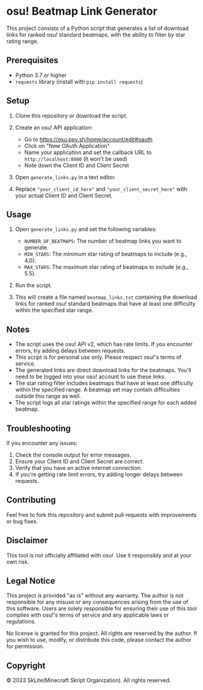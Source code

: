 # osu! Beatmap Link Generator

This project consists of a Python script that generates a list of download links for ranked osu! standard beatmaps, with the ability to filter by star rating range.

## Prerequisites

- Python 3.7 or higher
- `requests` library (install with `pip install requests`)

## Setup

1. Clone this repository or download the script.
2. Create an osu! API application:
   - Go to https://osu.ppy.sh/home/account/edit#oauth
   - Click on "New OAuth Application"
   - Name your application and set the callback URL to `http://localhost:8080` (it won't be used)
   - Note down the Client ID and Client Secret

3. Open `generate_links.py` in a text editor.
4. Replace `"your_client_id_here"` and `"your_client_secret_here"` with your actual Client ID and Client Secret.

## Usage

1. Open `generate_links.py` and set the following variables:
   - `NUMBER_OF_BEATMAPS`: The number of beatmap links you want to generate.
   - `MIN_STARS`: The minimum star rating of beatmaps to include (e.g., 4.0).
   - `MAX_STARS`: The maximum star rating of beatmaps to include (e.g., 5.5).

2. Run the script.
3. This will create a file named `beatmap_links.txt` containing the download links for ranked osu! standard beatmaps that have at least one difficulty within the specified star range.

## Notes

- The script uses the osu! API v2, which has rate limits. If you encounter errors, try adding delays between requests.
- This script is for personal use only. Please respect osu!'s terms of service.
- The generated links are direct download links for the beatmaps. You'll need to be logged into your osu! account to use these links.
- The star rating filter includes beatmaps that have at least one difficulty within the specified range. A beatmap set may contain difficulties outside this range as well.
- The script logs all star ratings within the specified range for each added beatmap.

## Troubleshooting

If you encounter any issues:
1. Check the console output for error messages.
2. Ensure your Client ID and Client Secret are correct.
3. Verify that you have an active internet connection.
4. If you're getting rate limit errors, try adding longer delays between requests.

## Contributing

Feel free to fork this repository and submit pull requests with improvements or bug fixes.

## Disclaimer

This tool is not officially affiliated with osu!. Use it responsibly and at your own risk.

## Legal Notice

This project is provided "as is" without any warranty. The author is not responsible for any misuse or any consequences arising from the use of this software. Users are solely responsible for ensuring their use of this tool complies with osu!'s terms of service and any applicable laws or regulations.

No license is granted for this project. All rights are reserved by the author. If you wish to use, modify, or distribute this code, please contact the author for permission.

## Copyright

© 2023 SkLite(Minecraft Skript Organization). All rights reserved.